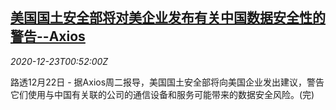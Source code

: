 <!--1608684910000-->
[美国国土安全部将对美企业发布有关中国数据安全性的警告--Axios](https://cn.reuters.com/article/us-homeland-security-chinese-firms-1223-idCNKBS28X02C)
------

<div><i>2020-12-23T00:52:00Z</i></div><p>路透12月22日 - 据Axios周二报导，美国国土安全部将向美国企业发出建议，警告它们使用与中国有关联的公司的通信设备和服务可能带来的数据安全风险。(完)</p>
